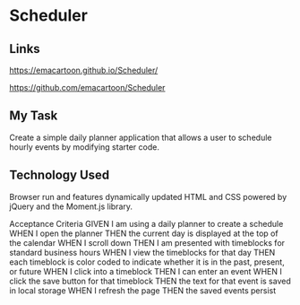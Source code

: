 # Scheduler

## Links
https://emacartoon.github.io/Scheduler/

https://github.com/emacartoon/Scheduler

## My Task
Create a simple daily planner application that allows a user to schedule hourly events by modifying starter code.

## Technology Used
Browser run and features dynamically updated HTML and CSS powered by jQuery and the Moment.js library.

Acceptance Criteria
GIVEN I am using a daily planner to create a schedule
WHEN I open the planner
THEN the current day is displayed at the top of the calendar
WHEN I scroll down
THEN I am presented with timeblocks for standard business hours
WHEN I view the timeblocks for that day
THEN each timeblock is color coded to indicate whether it is in the past, present, or future
WHEN I click into a timeblock
THEN I can enter an event
WHEN I click the save button for that timeblock
THEN the text for that event is saved in local storage
WHEN I refresh the page
THEN the saved events persist